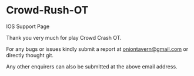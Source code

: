 # Crowd-Rush-OT
IOS Support Page

Thank you very much for play Crowd Crash OT.


For any bugs or issues kindly submit a report at oniontavern@gmail.com or directly thought git.


Any other enquirers can also be submitted at the above email address.
